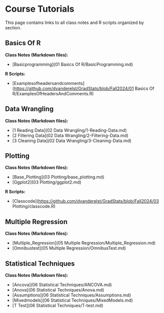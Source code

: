 # Course Tutorials

This page contains links to all class notes and R scripts organized by section.

## Basics Of R
**Class Notes (Markdown files):**
- [Basicprogramming](01 Basics Of R/BasicProgramming.md)

**R Scripts:**
- [Examplesofheadersandcomments](https://github.com/dvanderelst/GradStats/blob/Fall2024/01 Basics Of R/ExamplesOfHeadersAndComments.R)

## Data Wrangling
**Class Notes (Markdown files):**
- [1 Reading Data](02 Data Wrangling/1-Reading-Data.md)
- [2 Filtering Data](02 Data Wrangling/2-Filtering-Data.md)
- [3 Cleaning Data](02 Data Wrangling/3-Cleaning-Data.md)

## Plotting
**Class Notes (Markdown files):**
- [Base_Plotting](03 Plotting/base_plotting.md)
- [Ggplot2](03 Plotting/ggplot2.md)

**R Scripts:**
- [Classcode](https://github.com/dvanderelst/GradStats/blob/Fall2024/03 Plotting/classcode.R)

## Multiple Regression
**Class Notes (Markdown files):**
- [Multiple_Regression](05 Multiple Regression/Multiple_Regression.md)
- [Omnibustest](05 Multiple Regression/OmnibusTest.md)

## Statistical Techniques
**Class Notes (Markdown files):**
- [Ancova](06 Statistical Techniques/ANCOVA.md)
- [Anova](06 Statistical Techniques/Anova.md)
- [Assumptions](06 Statistical Techniques/Assumptions.md)
- [Mixedmodels](06 Statistical Techniques/MixedModels.md)
- [T Test](06 Statistical Techniques/T-test.md)

